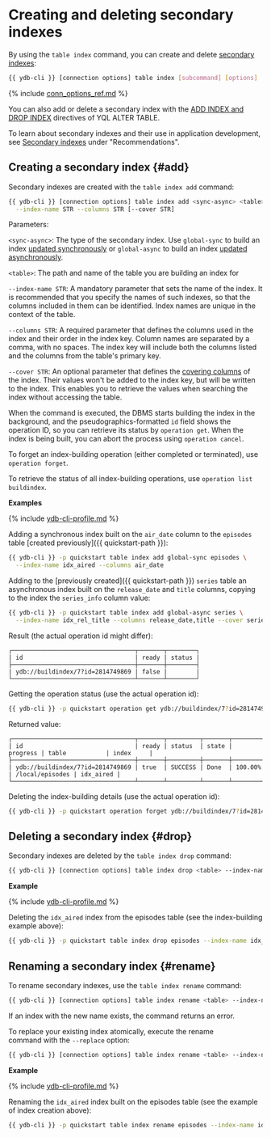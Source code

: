 # Creating and deleting secondary indexes

By using the `table index` command, you can create and delete [secondary indexes](../../../../concepts/secondary_indexes.md):

```bash
{{ ydb-cli }} [connection options] table index [subcommand] [options]
```

{% include [conn_options_ref.md](conn_options_ref.md) %}

You can also add or delete a secondary index with the [ADD INDEX and DROP INDEX](../../../../yql/reference/syntax/alter_table.md#secondary-index) directives of YQL ALTER TABLE.

To learn about secondary indexes and their use in application development, see [Secondary indexes](../../../../dba/secondary-indexes.md) under "Recommendations".

## Creating a secondary index {#add}

Secondary indexes are created with the `table index add` command:

```bash
{{ ydb-cli }} [connection options] table index add <sync-async> <table> \
  --index-name STR --columns STR [--cover STR]
```

Parameters:

`<sync-async>`: The type of the secondary index. Use `global-sync` to build an index [updated synchronously](../../../../concepts/secondary_indexes.md#sync) or `global-async` to build an index [updated asynchronously](../../../../concepts/secondary_indexes.md#async).

`<table>`: The path and name of the table you are building an index for

`--index-name STR`: A mandatory parameter that sets the name of the index. It is recommended that you specify the names of such indexes, so that the columns included in them can be identified. Index names are unique in the context of the table.

`--columns STR`: A required parameter that defines the columns used in the index and their order in the index key. Column names are separated by a comma, with no spaces. The index key will include both the columns listed and the columns from the table's primary key.

`--cover STR`: An optional parameter that defines the [covering columns](../../../../concepts/secondary_indexes.md#cover) of the index. Their values won't be added to the index key, but will be written to the index. This enables you to retrieve the values when searching the index without accessing the table.

When the command is executed, the DBMS starts building the index in the background, and the pseudographics-formatted `id` field shows the operation ID, so you can retrieve its status by `operation get`. When the index is being built, you can abort the process using `operation cancel`.

To forget an index-building operation (either completed or terminated), use `operation forget`.

To retrieve the status of all index-building operations, use `operation list buildindex`.

**Examples**

{% include [ydb-cli-profile.md](../../../../_includes/ydb-cli-profile.md) %}

Adding a synchronous index built on the `air_date` column to the `episodes` table [created previously]({{ quickstart-path }}):

```bash
{{ ydb-cli }} -p quickstart table index add global-sync episodes \
  --index-name idx_aired --columns air_date
```

Adding to the [previously created]({{ quickstart-path }}) `series` table an asynchronous index built on the `release_date` and `title` columns, copying to the index the `series_info` column value:

```bash
{{ ydb-cli }} -p quickstart table index add global-async series \
  --index-name idx_rel_title --columns release_date,title --cover series_info
```

Result (the actual operation id might differ):

```text
┌──────────────────────────────────┬───────┬────────┐
| id                               | ready | status |
├──────────────────────────────────┼───────┼────────┤
| ydb://buildindex/7?id=2814749869 | false |        |
└──────────────────────────────────┴───────┴────────┘
```

Getting the operation status (use the actual operation id):

```bash
{{ ydb-cli }} -p quickstart operation get ydb://buildindex/7?id=281474976866869
```

Returned value:

```text
┌──────────────────────────────────┬───────┬─────────┬───────┬──────────┬─────────────────┬───────────┐
| id                               | ready | status  | state | progress | table           | index     |
├──────────────────────────────────┼───────┼─────────┼───────┼──────────┼─────────────────┼───────────┤
| ydb://buildindex/7?id=2814749869 | true  | SUCCESS | Done  | 100.00%  | /local/episodes | idx_aired |
└──────────────────────────────────┴───────┴─────────┴───────┴──────────┴─────────────────┴───────────┘
```

Deleting the index-building details (use the actual operation id):
```bash
{{ ydb-cli }} -p quickstart operation forget ydb://buildindex/7?id=2814749869
```

## Deleting a secondary index {#drop}

Secondary indexes are deleted by the `table index drop` command:

```bash
{{ ydb-cli }} [connection options] table index drop <table> --index-name STR
```

**Example**

{% include [ydb-cli-profile.md](../../../../_includes/ydb-cli-profile.md) %}

Deleting the `idx_aired` index from the episodes table (see the index-building example above):

```bash
{{ ydb-cli }} -p quickstart table index drop episodes --index-name idx_aired
```

## Renaming a secondary index {#rename}

To rename secondary indexes, use the `table index rename` command:

```bash
{{ ydb-cli }} [connection options] table index rename <table> --index-name STR --to STR
```

If an index with the new name exists, the command returns an error.

To replace your existing index atomically, execute the rename command with the `--replace` option:

```bash
{{ ydb-cli }} [connection options] table index rename <table> --index-name STR --to STR --replace
```

**Example**

{% include [ydb-cli-profile.md](../../../../_includes/ydb-cli-profile.md) %}

Renaming the `idx_aired` index built on the episodes table (see the example of index creation above):

```bash
{{ ydb-cli }} -p quickstart table index rename episodes --index-name idx_aired --to idx_aired_renamed
```

